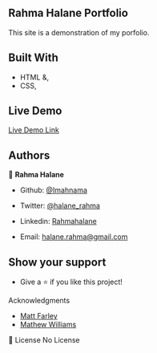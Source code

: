 ## Rahma Halane Portfolio
This site is a demonstration of my porfolio.

## Built With

- HTML &,
- CSS,

## Live Demo

[Live Demo Link](https://raw.githack.com/imahnama/NewYork-Times-Page/Newyork-times/index.html)

## Authors
 👤 **Rahma Halane**

- Github: [@Imahnama](https://github.com/imahnama)
- Twitter: [@halane_rahma](https://twitter.com/halane_rahma)
- Linkedin: [Rahmahalane](https://linkedin.com/Rahmahalane)

- Email: halane.rahma@gmail.com
## Show your support

- Give a ⭐️ if you like this project!

Acknowledgments
- [Matt Farley](https://mattfarley.ca/)
- [Mathew Williams](http://findmatthew.com/)

📝 License
No License
